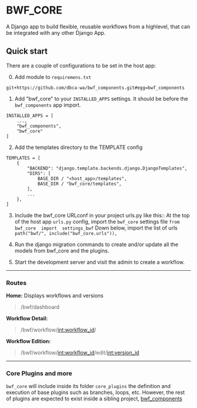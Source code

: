# BWF_CORE

A Django app to build flexible, reusable workflows from a highlevel, that can be integrated with any other Django App.
 

## Quick start
There are a couple of configurations to be set in the host app:  

0. Add module to ``requiremens.txt`` 
```
git+https://github.com/dbca-wa/bwf_components.git#egg=bwf_components
```
1. Add "bwf_core" to your ``INSTALLED_APPS`` settings. It should be before the ``bwf_components`` app import.

```
INSTALLED_APPS = [
	...,
	"bwf_components",
	"bwf_core"
]
```

2. Add the templates directory to the TEMPLATE config

```
TEMPLATES = [
    {
        "BACKEND": "django.template.backends.django.DjangoTemplates",
        "DIRS": [
            BASE_DIR / "<host_app>/templates",
            BASE_DIR / "bwf_core/templates",
        ],
        ...
    },
]
```

  

3. Include the bwf_core URLconf in your project urls.py like this::
At the top of the host app ``urls.py`` config, import the ``bwf_core`` settings file
``from  bwf_core  import  settings_bwf``
Down below, import the list of urls 
``path("bwf/", include("bwf_core.urls")),``

  

4. Run the django migration commands to create and/or update all the models from bwf_core and the plugins.

5. Start the development server and visit the admin to create a workflow.

---

### Routes

**Home:** Displays workflows and versions

> /bwf/dashboard

  

**Workflow Detail:**

>/bwf/workflow/<int:workflow_id>/  

**Workflow Edition:**

>/bwf/workflow/<int:workflow_id>/edit/<int:version_id>

---

### Core Plugins and more

``bwf_core`` will include inside its folder ``core_plugins`` the definition and execution of base plugins such as branches, loops, etc. However, the rest of plugins are expected to exist inside a sibling project, [bwf_components](https://github.com/dbca-wa/bwf_components)